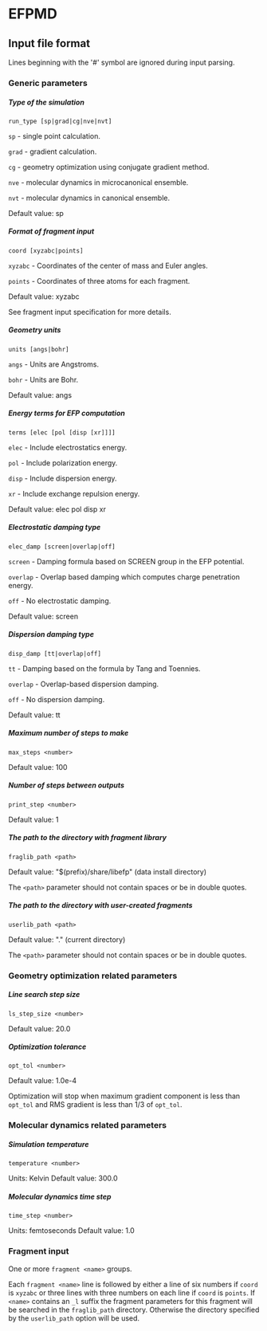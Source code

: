 # EFPMD

## Input file format

Lines beginning with the '#' symbol are ignored during input parsing.

### Generic parameters

##### Type of the simulation

`run_type [sp|grad|cg|nve|nvt]`

`sp` - single point calculation.

`grad` - gradient calculation.

`cg` - geometry optimization using conjugate gradient method.

`nve` - molecular dynamics in microcanonical ensemble.

`nvt` - molecular dynamics in canonical ensemble.

Default value: sp

##### Format of fragment input

`coord [xyzabc|points]`

`xyzabc` - Coordinates of the center of mass and Euler angles.

`points` - Coordinates of three atoms for each fragment.

Default value: xyzabc

See fragment input specification for more details.

##### Geometry units

`units [angs|bohr]`

`angs` - Units are Angstroms.

`bohr` - Units are Bohr.

Default value: angs

##### Energy terms for EFP computation

`terms [elec [pol [disp [xr]]]]`

`elec` - Include electrostatics energy.

`pol` - Include polarization energy.

`disp` - Include dispersion energy.

`xr` - Include exchange repulsion energy.

Default value: elec pol disp xr

##### Electrostatic damping type

`elec_damp [screen|overlap|off]`

`screen` - Damping formula based on SCREEN group in the EFP potential.

`overlap` - Overlap based damping which computes charge penetration energy.

`off` - No electrostatic damping.

Default value: screen

##### Dispersion damping type

`disp_damp [tt|overlap|off]`

`tt` - Damping based on the formula by Tang and Toennies.

`overlap` - Overlap-based dispersion damping.

`off` - No dispersion damping.

Default value: tt

##### Maximum number of steps to make

`max_steps <number>`

Default value: 100

##### Number of steps between outputs

`print_step <number>`

Default value: 1

##### The path to the directory with fragment library

`fraglib_path <path>`

Default value: "$(prefix)/share/libefp" (data install directory)

The `<path>` parameter should not contain spaces or be in double quotes.

##### The path to the directory with user-created fragments

`userlib_path <path>`

Default value: "." (current directory)

The `<path>` parameter should not contain spaces or be in double quotes.

### Geometry optimization related parameters

##### Line search step size

`ls_step_size <number>`

Default value: 20.0

##### Optimization tolerance

`opt_tol <number>`

Default value: 1.0e-4

Optimization will stop when maximum gradient component is less than `opt_tol`
and RMS gradient is less than 1/3 of `opt_tol`.

### Molecular dynamics related parameters

##### Simulation temperature

`temperature <number>`

Units: Kelvin
Default value: 300.0

##### Molecular dynamics time step

`time_step <number>`

Units: femtoseconds
Default value: 1.0

### Fragment input

One or more `fragment <name>` groups.

Each `fragment <name>` line is followed by either a line of six numbers if
`coord` is `xyzabc` or three lines with three numbers on each line if `coord`
is `points`. If `<name>` contains an `_l` suffix the fragment parameters for
this fragment will be searched in the `fraglib_path` directory. Otherwise the
directory specified by the `userlib_path` option will be used.
